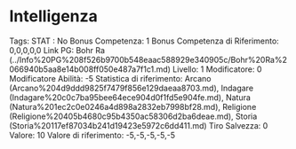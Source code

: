 # Intelligenza

Tags: STAT
: No
Bonus Competenza: 1
Bonus Competenza di Riferimento: 0,0,0,0,0
Link PG: Bohr Ra (../Info%20PG%208f526b9700b548eaac588929e340905c/Bohr%20Ra%2066940b5aa8e14b008ff050e487a7f1c1.md)
Livello: 1
Modificatore: 0
Modificatore  Abilità: -5
Statistica di riferimento: Arcano (Arcano%204d9ddd9825f7479f856e129daeaa8703.md), Indagare (Indagare%20c0c7ba95bee64ece904d0f1fd5e904fe.md), Natura (Natura%201ec2c0e0246a4d898a2832eb7998bf28.md), Religione (Religione%20405b4680c95b4350ac58306d2ba6deae.md), Storia (Storia%20117ef87034b241d19423e5972c6dd411.md)
Tiro Salvezza: 0
Valore: 10
Valore di riferimento: -5,-5,-5,-5,-5